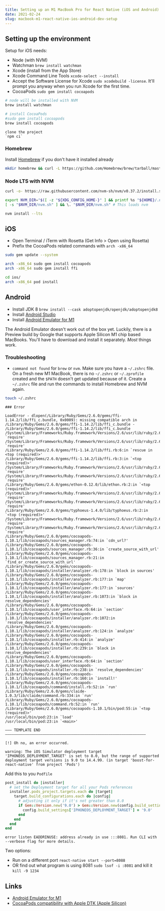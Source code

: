 ```yaml
---
title: Setting up an M1 MacBook Pro for React Native (iOS and Android)
date: 2021-02-24
slug: macbook-m1-react-native-ios-android-dev-setup
---
```


## Setting up the environment

Setup for iOS needs:

- Node (with NVM)
- Watchman `brew install watchman`
- Xcode (install from the App Store)
- Xcode Command Line Tools `xcode-select --install`
- Accept the Software License for Xcode `sudo xcodebuild -license`. It'll prompt you anyway when you run Xcode for the first time.
- CocoaPods `sudo gem install cocoapods`

```bash
# node will be installed with NVM
brew install watchman

# install CocoaPods
#sudo gem install cocoapods
brew install cocoapods
```

```
clone the project
`npm ci`
```

### Homebrew

Install [Homebrew](https://docs.brew.sh/Installation) if you don't have it installed already

```bash
mkdir homebrew && curl -L https://github.com/Homebrew/brew/tarball/master | tar xz --strip 1 -C homebrew
```

### Node LTS with NVM

```bash
curl -o- https://raw.githubusercontent.com/nvm-sh/nvm/v0.37.2/install.sh | bash

export NVM_DIR="$([ -z "${XDG_CONFIG_HOME-}" ] && printf %s "${HOME}/.nvm" || printf %s "${XDG_CONFIG_HOME}/nvm")"
[ -s "$NVM_DIR/nvm.sh" ] && \. "$NVM_DIR/nvm.sh" # This loads nvm

nvm install --lts
```

## iOS

- Open Terminal / iTerm with Rosetta (Get Info > Open using Rosetta)
- Prefix the CocoaPods related commands with `arch -x86_64`

```bash
sudo gem update --system

arch -x86_64 sudo gem install cocoapods
arch -x86_64 sudo gem install ffi
```

```bash
cd ios/
arch -x86_64 pod install
```

## Android

- Install JDK 8 `brew install --cask adoptopenjdk/openjdk/adoptopenjdk8`
- Install [Android Studio]()
- Install [Android Emulator for M1](https://github.com/google/android-emulator-m1-preview)

The Android Emulator doesn't work out of the box yet. Luckily, there is a Preview build by Google that supports Apple Silicon M1 chip based MacBooks. You'll have to download and install it separately. _Most_ things work.

### Troubleshooting

- `command not found` for `brew` or `nvm`. Make sure you have a `~/.zshrc` file. On a fresh new M1 MacBook, there is no `~/.zshrc` or `~/.zprofile` created and the `$PATH` doesn't get updated because of it. Create a `~/.zshrc` file and run the commands to install Homebrew and NVM again.

```bash
touch ~/.zshrc
```

```
### Error

LoadError - dlopen(/Library/Ruby/Gems/2.6.0/gems/ffi-1.14.2/lib/ffi_c.bundle, 0x0009): missing compatible arch in /Library/Ruby/Gems/2.6.0/gems/ffi-1.14.2/lib/ffi_c.bundle - /Library/Ruby/Gems/2.6.0/gems/ffi-1.14.2/lib/ffi_c.bundle
/System/Library/Frameworks/Ruby.framework/Versions/2.6/usr/lib/ruby/2.6.0/rubygems/core_ext/kernel_require.rb:54:in `require'
/System/Library/Frameworks/Ruby.framework/Versions/2.6/usr/lib/ruby/2.6.0/rubygems/core_ext/kernel_require.rb:54:in `require'
/Library/Ruby/Gems/2.6.0/gems/ffi-1.14.2/lib/ffi.rb:6:in `rescue in <top (required)>'
/Library/Ruby/Gems/2.6.0/gems/ffi-1.14.2/lib/ffi.rb:3:in `<top (required)>'
/System/Library/Frameworks/Ruby.framework/Versions/2.6/usr/lib/ruby/2.6.0/rubygems/core_ext/kernel_require.rb:54:in `require'
/System/Library/Frameworks/Ruby.framework/Versions/2.6/usr/lib/ruby/2.6.0/rubygems/core_ext/kernel_require.rb:54:in `require'
/Library/Ruby/Gems/2.6.0/gems/ethon-0.12.0/lib/ethon.rb:2:in `<top (required)>'
/System/Library/Frameworks/Ruby.framework/Versions/2.6/usr/lib/ruby/2.6.0/rubygems/core_ext/kernel_require.rb:54:in `require'
/System/Library/Frameworks/Ruby.framework/Versions/2.6/usr/lib/ruby/2.6.0/rubygems/core_ext/kernel_require.rb:54:in `require'
/Library/Ruby/Gems/2.6.0/gems/typhoeus-1.4.0/lib/typhoeus.rb:2:in `<top (required)>'
/System/Library/Frameworks/Ruby.framework/Versions/2.6/usr/lib/ruby/2.6.0/rubygems/core_ext/kernel_require.rb:54:in `require'
/System/Library/Frameworks/Ruby.framework/Versions/2.6/usr/lib/ruby/2.6.0/rubygems/core_ext/kernel_require.rb:54:in `require'
/Library/Ruby/Gems/2.6.0/gems/cocoapods-1.10.1/lib/cocoapods/sources_manager.rb:74:in `cdn_url?'
/Library/Ruby/Gems/2.6.0/gems/cocoapods-1.10.1/lib/cocoapods/sources_manager.rb:36:in `create_source_with_url'
/Library/Ruby/Gems/2.6.0/gems/cocoapods-1.10.1/lib/cocoapods/sources_manager.rb:21:in `find_or_create_source_with_url'
/Library/Ruby/Gems/2.6.0/gems/cocoapods-1.10.1/lib/cocoapods/installer/analyzer.rb:178:in `block in sources'
/Library/Ruby/Gems/2.6.0/gems/cocoapods-1.10.1/lib/cocoapods/installer/analyzer.rb:177:in `map'
/Library/Ruby/Gems/2.6.0/gems/cocoapods-1.10.1/lib/cocoapods/installer/analyzer.rb:177:in `sources'
/Library/Ruby/Gems/2.6.0/gems/cocoapods-1.10.1/lib/cocoapods/installer/analyzer.rb:1073:in `block in resolve_dependencies'
/Library/Ruby/Gems/2.6.0/gems/cocoapods-1.10.1/lib/cocoapods/user_interface.rb:64:in `section'
/Library/Ruby/Gems/2.6.0/gems/cocoapods-1.10.1/lib/cocoapods/installer/analyzer.rb:1072:in `resolve_dependencies'
/Library/Ruby/Gems/2.6.0/gems/cocoapods-1.10.1/lib/cocoapods/installer/analyzer.rb:124:in `analyze'
/Library/Ruby/Gems/2.6.0/gems/cocoapods-1.10.1/lib/cocoapods/installer.rb:414:in `analyze'
/Library/Ruby/Gems/2.6.0/gems/cocoapods-1.10.1/lib/cocoapods/installer.rb:239:in `block in resolve_dependencies'
/Library/Ruby/Gems/2.6.0/gems/cocoapods-1.10.1/lib/cocoapods/user_interface.rb:64:in `section'
/Library/Ruby/Gems/2.6.0/gems/cocoapods-1.10.1/lib/cocoapods/installer.rb:238:in `resolve_dependencies'
/Library/Ruby/Gems/2.6.0/gems/cocoapods-1.10.1/lib/cocoapods/installer.rb:160:in `install!'
/Library/Ruby/Gems/2.6.0/gems/cocoapods-1.10.1/lib/cocoapods/command/install.rb:52:in `run'
/Library/Ruby/Gems/2.6.0/gems/claide-1.0.3/lib/claide/command.rb:334:in `run'
/Library/Ruby/Gems/2.6.0/gems/cocoapods-1.10.1/lib/cocoapods/command.rb:52:in `run'
/Library/Ruby/Gems/2.6.0/gems/cocoapods-1.10.1/bin/pod:55:in `<top (required)>'
/usr/local/bin/pod:23:in `load'
/usr/local/bin/pod:23:in `<main>'

――― TEMPLATE END ――――――――――――――――――――――――――――――――――――――――――――――――――――――――――――――――

[!] Oh no, an error occurred.
```

```
warning: The iOS Simulator deployment target 'IPHONEOS_DEPLOYMENT_TARGET' is set to 8.0, but the range of supported deployment target versions is 9.0 to 14.4.99. (in target 'boost-for-react-native' from project 'Pods')
```

Add this to you `Podfile`

```ruby
post_install do |installer|
  # set the Deployment target for all your Pods references
  installer.pods_project.targets.each do |target|
    target.build_configurations.each do |config|
      # adjusting it only if it's not greater than 8.0
      if Gem::Version.new('9.0') > Gem::Version.new(config.build_settings['IPHONEOS_DEPLOYMENT_TARGET'])
        config.build_settings['IPHONEOS_DEPLOYMENT_TARGET'] = '9.0'
      end
    end
  end
end
```

```
error listen EADDRINUSE: address already in use :::8081. Run CLI with --verbose flag for more details.
```

Two options:

- Run on a different port `react-native start --port=8088`
- OR find out what program is using 8081 `sudo lsof -i :8081` and kill it `kill -9 1234`

## Links

- [Android Emulator for M1](https://github.com/google/android-emulator-m1-preview)
- [CocoaPods compatibility with Apple DTK (Apple Silicon)](https://github.com/CocoaPods/CocoaPods/issues/9907)
